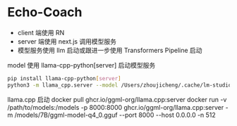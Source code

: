 # Echo-Coach

- client 端使用 RN
- server 端使用 next.js 调用模型服务
- 模型服务使用 llm 启动或跟进一步使用 Transformers Pipeline 启动

model
使用 llama-cpp-python[server] 启动模型服务
```bash
pip install llama-cpp-python[server]
python3 -m llama_cpp.server --model /Users/zhoujicheng/.cache/lm-studio/models/lmstudio-community/gemma-3-12b-it-GGUF/gemma-3-12b-it-Q3_K_L.gguf
```
llama.cpp 启动
docker pull ghcr.io/ggml-org/llama.cpp:server
docker run -v /path/to/models:/models -p 8000:8000 ghcr.io/ggml-org/llama.cpp:server -m /models/7B/ggml-model-q4_0.gguf --port 8000 --host 0.0.0.0 -n 512